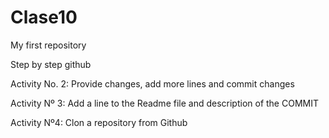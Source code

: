 # Clase10

My first repository

Step by step github

Activity No. 2: Provide changes, add more lines and commit changes

Activity Nº 3: Add a line to the Readme file and description of the COMMIT

Activity Nº4: Clon a repository from Github
